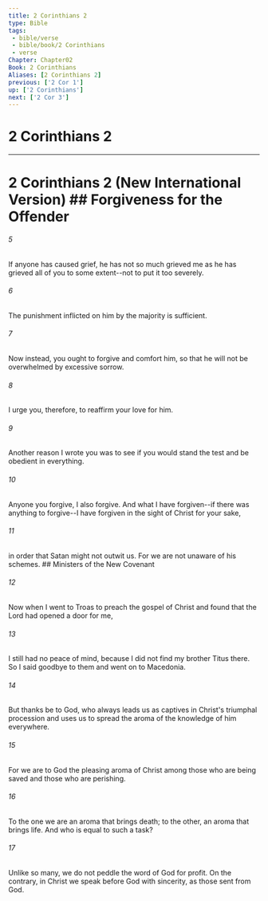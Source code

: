 ```yaml
---
title: 2 Corinthians 2
type: Bible
tags:
 - bible/verse
 - bible/book/2 Corinthians
 - verse
Chapter: Chapter02
Book: 2 Corinthians
Aliases: [2 Corinthians 2]
previous: ['2 Cor 1']
up: ['2 Corinthians']
next: ['2 Cor 3']
---
```

# 2 Corinthians 2

***
# 2 Corinthians 2 (New International Version) ## Forgiveness for the Offender 

###### 5 
If anyone has caused grief, he has not so much grieved me as he has grieved all of you to some extent--not to put it too severely. 

###### 6 
The punishment inflicted on him by the majority is sufficient. 

###### 7 
Now instead, you ought to forgive and comfort him, so that he will not be overwhelmed by excessive sorrow. 

###### 8 
I urge you, therefore, to reaffirm your love for him. 

###### 9 
Another reason I wrote you was to see if you would stand the test and be obedient in everything. 

###### 10 
Anyone you forgive, I also forgive. And what I have forgiven--if there was anything to forgive--I have forgiven in the sight of Christ for your sake, 

###### 11 
in order that Satan might not outwit us. For we are not unaware of his schemes. ## Ministers of the New Covenant 

###### 12 
Now when I went to Troas to preach the gospel of Christ and found that the Lord had opened a door for me, 

###### 13 
I still had no peace of mind, because I did not find my brother Titus there. So I said goodbye to them and went on to Macedonia. 

###### 14 
But thanks be to God, who always leads us as captives in Christ's triumphal procession and uses us to spread the aroma of the knowledge of him everywhere. 

###### 15 
For we are to God the pleasing aroma of Christ among those who are being saved and those who are perishing. 

###### 16 
To the one we are an aroma that brings death; to the other, an aroma that brings life. And who is equal to such a task? 

###### 17 
Unlike so many, we do not peddle the word of God for profit. On the contrary, in Christ we speak before God with sincerity, as those sent from God. 
